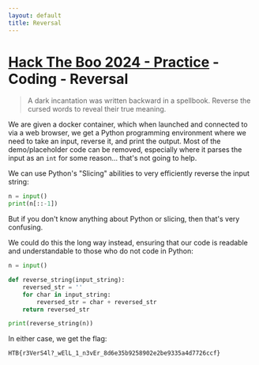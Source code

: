 ```yaml
---
layout: default
title: Reversal
---
```


# [Hack The Boo 2024 - Practice](index.md) - Coding - Reversal

> A dark incantation was written backward in a spellbook. Reverse the cursed words to reveal their true meaning.

We are given a docker container, which when launched and connected to via a web browser, we get a Python programming environment where we need to take an input, reverse it, and print the output. Most of the demo/placeholder code can be removed, especially where it parses the input as an `int` for some reason... that's not going to help.


We can use Python's "Slicing" abilities to very efficiently reverse the input string:
```python
n = input()
print(n[::-1])
```

But if you don't know anything about Python or slicing, then that's very confusing. 

We could do this the long way instead, ensuring that our code is readable and understandable to those who do not code in Python:

```python
n = input()

def reverse_string(input_string):
    reversed_str = ''
    for char in input_string:
        reversed_str = char + reversed_str
    return reversed_str

print(reverse_string(n))
```

In either case, we get the flag:

```
HTB{r3VerS4l?_wElL_1_n3vEr_8d6e35b9258902e2be9335a4d7726ccf}
```